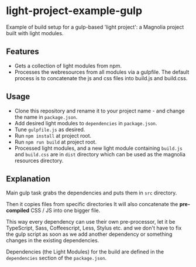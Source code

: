 # light-project-example-gulp

Example of build setup for a gulp-based 'light project': a Magnolia project built with light modules.

## Features

* Gets a collection of light modules from npm.
* Processes the webresources from all modules via a gulpfile. The default process is to concatenate the js and css files into build.js and build.css.


## Usage

* Clone this repository and rename it to your project name - and change the name in `package.json`.
* Add desired light modules to `dependencies` in `package.json`.
* Tune `gulpfile.js` as desired.
* Run `npm install` at project root.
* Run `npm run build` at project root.
* Processed light modules, and a new light module containing `build.js` and `build.css` are in `dist` directory which can be used as the magnolia resources directory.

## Explanation

Main gulp task grabs the dependencies and puts them in `src` directory.

Then it copies files from specific directories
It will also concatenate the **pre-compiled** CSS / JS into one
bigger file.

This way every dependency can use their own pre-processor, let it be
TypeScript, Sass, Coffeescript, Less, Stylus etc. and we don't have
to fix the gulp script as soon as we add another dependency or
something changes in the existing dependencies.

Dependencies (the Light Modules) for the build are defined in the
`dependencies` section of the `package.json`.
